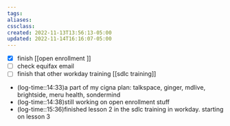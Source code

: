 ```yaml
---
tags:
aliases:
cssclass:
created: 2022-11-13T13:56:13-05:00
updated: 2022-11-14T16:16:07-05:00
---
```


- [x] finish [[open enrollment ]]
- [ ] check equifax email 
- [ ] finish that other workday training [[sdlc training]]

- (log-time::14:33)a part of my cigna plan: talkspace, ginger, mdlive, brightside, meru health, sondermind 
- (log-time::14:38)still working on open enrollment stuff
- (log-time::15:36)finished lesson 2 in the sdlc training in workday. starting on lesson 3